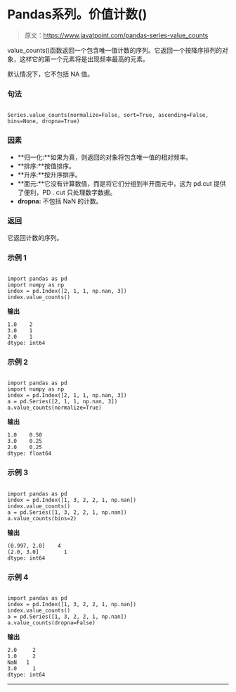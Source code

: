 # Pandas系列。价值计数()

> 原文：<https://www.javatpoint.com/pandas-series-value_counts>

value_counts()函数返回一个包含唯一值计数的序列。它返回一个按降序排列的对象，这样它的第一个元素将是出现频率最高的元素。

默认情况下，它不包括 NA 值。

### 句法

```

Series.value_counts(normalize=False, sort=True, ascending=False, bins=None, dropna=True)

```

### 因素

*   **归一化:**如果为真，则返回的对象将包含唯一值的相对频率。
*   **排序:**按值排序。
*   **升序:**按升序排序。
*   **面元:**它没有计算数值，而是将它们分组到半开面元中，这为 pd.cut 提供了便利，PD . cut 只处理数字数据。
*   **dropna:** 不包括 NaN 的计数。

### 返回

它返回计数的序列。

### 示例 1

```

import pandas as pd
import numpy as np
index = pd.Index([2, 1, 1, np.nan, 3])
index.value_counts()

```

**输出**

```
1.0    2
3.0    1
2.0    1
dtype: int64

```

### 示例 2

```

import pandas as pd
import numpy as np
index = pd.Index([2, 1, 1, np.nan, 3])
a = pd.Series([2, 1, 1, np.nan, 3])
a.value_counts(normalize=True)

```

**输出**

```
1.0    0.50
3.0    0.25
2.0    0.25
dtype: float64

```

### 示例 3

```

import pandas as pd
index = pd.Index([1, 3, 2, 2, 1, np.nan])
index.value_counts()
a = pd.Series([1, 3, 2, 2, 1, np.nan])
a.value_counts(bins=2)

```

**输出**

```
(0.997, 2.0]    4
(2.0, 3.0]        1
dtype: int64

```

### 示例 4

```

import pandas as pd
index = pd.Index([1, 3, 2, 2, 1, np.nan])
index.value_counts()
a = pd.Series([1, 3, 2, 2, 1, np.nan])
a.value_counts(dropna=False)

```

**输出**

```
2.0     2
1.0     2
NaN   1
3.0     1
dtype: int64

```

* * *